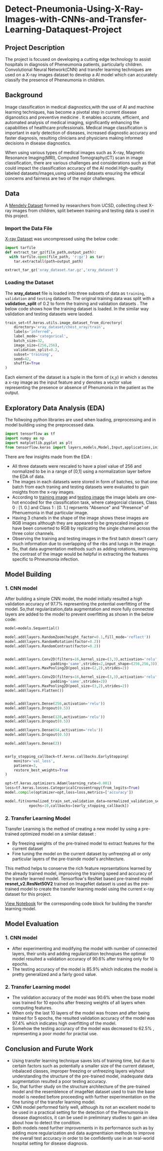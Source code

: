 # Detect-Pneumonia-Using-X-Ray-Images-with-CNNs-and-Transfer-Learning-Dataquest-Project

## Project Description 
The project is focused on developing a cutting edge technology to assist hospitals in diagnosis of Pheneumonia patients, particularly children. Convolutional Neural Network(CNN) and transfer learning techniques are used on a X-ray images dataset to develop a AI model which can accurately classify the presence of Pheneumonia in children.

## Background 

Image classification in medical diagnostics,with the use of AI and machine learning techniques, has become a pivotal step in current disease diganostics and preventive medicine . It enables accurate, efficient, and automated analysis of medical imaging, significantly enhancing the capabilities of healthcare professionals. Medical image classification is important in early detection of diseases, increased diagnostic accuracy and faster diagnosis, resulting clinicians and physicians making informed decisions in disease diagnostics.

When using various types of medical images such as X-ray, Magnetic Resonance Imaging(MRI), Computed Tomography(CT) scan in image classification, there are various challenges and considerations such as that could impact the classification accuracy of the AI model.High-quality labeled datasets/images,using unbiased datasets ensuring the ethical concerns and fairness are two of the major challenges. 

## Data
A [Mendely Dataset](https://data.mendeley.com/datasets/rscbjbr9sj/2) formed by researchers from UCSD, collecting chest X-ray images from children, split between training and testing data is used in this project.

### Import the Data File 
[X-ray Dataset](Data/xray_dataset.tar.gz) was uncompressed using the below code: 

```python
import tarfile
def extract_tar_gz(file_path,output_path):
  with tarfile.open(file_path, 'r:gz') as tar:
    tar.extractall(path=output_path)

extract_tar_gz('xray_dataset.tar.gz','xray_dataset')
```
### Loading the Dataset 

The **xray_dataset** file is loaded into three subsets of data as `training`, `validation` and `testing` datasets. The original training data was split with a **validation_split** of 0.2 to form the training and validation datasets . The below code shows how the training dataset is loaded. In the similar way validation and testing datasets were laoded. 

``` python
train_set=tf.keras.utils.image_dataset_from_directory(
    directory='xray_dataset/chest_xray/train',
    labels='inferred',
    label_mode='categorical',
    batch_size=32,
    image_size=(256,256),
    validation_split=0.2,
    subset='training',
    seed=42,
    shuffle=True
)
```
Each element of the dataset is a tuple in the form of (x,y) in which x denotes a x-ray image as the input feature and y denotes a vector value representing the presence or absence of Phenumonia in the patient as the output. 

## Exploratory Data Analysis (EDA) 

The follwoing python libraries are used when loading, preprocessing and in model building using the preprocessed data. 
```python
import tensorflow as tf
import numpy as np
import matplotlib.pyplot as plt
from tensorflow.keras import layers,models,Model,Input,applications,initializers
```

There are few insights made from the EDA : 

- All three datasets were rescaled to have a pixel value of 256 and normalized to be in a range of [0,1] using a normalization layer before the EDA of data.
- The images in each datasets were stored in form of batches, so that one batch from each traning and testing datasets were evaluated to gain insights from the x-ray images.
- According to [training image](Images/xray_1.png) and [testing image](Images/xray_2.png) the image labels are one-hot encoded for the classification task, where categorcial classes, Class 0  : [1. 0.] and Class 1  : [0. 1.] reprsents "Absence" and "Presence" of Phenuemonia in that particular image.
- Having 3 chanels in the shape of the image shows these images are RGB images although they are appeared to be greyscaled images or have been converted to RGB by replicating the single channel across the three color channels.
- Observing the training and testing images in the first batch doesn't carry much information due to overlapping of the ribs and lungs in the image.
- So, that data augmentation methods such as adding rotations, improving the contrast of the image would be helpful in extracting the features specific to Phneumonia infection.

## Model Building 

### 1. CNN model 

After building a simple CNN model, the model initially resulted a high validation accuracy of 97.7% representing the potential  overfitting of the model. So,that regularization,data augmentation and more fully connected layers are added to the model to prevent overfitting as shown in the below code: 

```python
model=models.Sequential()

model.add(layers.RandomZoom(height_factor=0.1,fill_mode='reflect'))
model.add(layers.RandomRotation(factor=0.2))
model.add(layers.RandomContrast(factor=0.2))


model.add(layers.Conv2D(filters=16,kernel_size=(3,3),activation='relu',
                     padding='same',strides=2,input_shape=(256,256,3)))
model.add(layers.MaxPooling2D(pool_size=(2,2),strides=2))

model.add(layers.Conv2D(filters=16,kernel_size=(3,3),activation='relu',
                     padding='same',strides=2))
model.add(layers.MaxPooling2D(pool_size=(3,2),strides=2))
model.add(layers.Flatten())


model.add(layers.Dense(256,activation='relu'))
model.add(layers.Dropout(0.5))

model.add(layers.Dense(128,activation='relu'))
model.add(layers.Dropout(0.5))

model.add(layers.Dense(64,activation='relu'))
model.add(layers.Dropout(0.5))

model.add(layers.Dense(2))


early_stopping_callback=tf.keras.callbacks.EarlyStopping(
    monitor='val_loss',
    patience=3,
    restore_best_weights=True
)

opt=tf.keras.optimizers.Adam(learning_rate=0.001)
loss=tf.keras.losses.CategoricalCrossentropy(from_logits=True)
model.compile(optimizer=opt,loss=loss,metrics=['accuracy'])

model.fit(normalized_train_set,validation_data=normalized_validation_set,
           epochs=10,callbacks=[early_stopping_callback])
```

### 2. Transfer Learning Model

Transfer Learning is the method of creating a new model by using a pre-trained optimized model on a similar dataset : 
- By freezing weights of the pre-trained model to extract features for the current dataset
- Fine tuning the model on the current dataset by unfreezing all or only particular layers  of the pre-trainde model's architecture.

This method helps to conserve the rich feature reprsentations learned by the already trained model, improoving the training speed and accuracy of the transfer learned model. Tensorflow's ResNet based pre-trained model **resnet_v2.ResNet50V2** trained on ImageNet dataset is used as the pre-trained model to create the transfer learning model using the current x-ray dataset for this project.

[View Notebook](Notebooks/vidisha_Detect_Pneumonia_Using_X_Ray_Images_with_CNNs_and_Transfer_Learning.ipynb) for the corresponding code block for building the transfer learning model.

## Model Evaluation 

### 1. CNN model 

- After experimenting and modifying the model with number of connected layers, their units and adding regularization technqiues the optimal model resulted a validation accuracy of 90.6% after training only for 10 epochs.
- The testing accuracy of the model is 85.9% which indicates the model is pretty generalized and a fairly good value.

### 2. Transfer Learning model 
- The validation accuracy of the model was 90.6% when the base model was trained for 10 epochs after freezing weights of all layers when computing features.
- When only the last 10 layers of the model was frozen and after being trained for 5 epochs, the resulted validation accuracy of the model was 97.4% which indicates high overfitting of the model.
- Somehow the testing accuracy of the model was decreased to 62.5% , representing a poor model for practial use.

## Conclusion and Furute Work 

- Using transfer learning technique saves lots of training time, but due to certain factors such as potentially a smaller size of the current dataset, inbalaced classes, improper freezing or unfreezing  layers wiyhout understanding the structure of the pre-trained model, inadequate data augmentation resulted a poor testing accuracy.
- So, that further study on the structure architecture of the pre-trained model and the resemblence of imageNet dataset used to train the base model is needed before proceeding with further experimentation on the fine tuning of the transfer learning model.
- CNN model performed fairly well, although its not an excellent model to be used in a practical setting for the detection of the Phenumonia in disease diagnostics, it can be used in preliminary studies to gain an idea about how to detect the condition.
- Both models need further improvements in its performance such as by adding more regularization and data augmenttaion methods to improve the overall test accuracy in order to be confidently use in an real-world hospital setting for disease diagnosis.  







